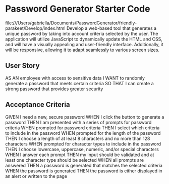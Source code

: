 # Password Generator Starter Code
file:///Users/gabriella/Documents/PasswordGenerator/friendly-parakeet/Develop/index.html
Develop a web-based tool that generates a unique password by taking into account criteria selected by the user. The application will utilize JavaScript to dynamically update the HTML and CSS, and will have a visually appealing and user-friendly interface. Additionally, it will be responsive, allowing it to adapt seamlessly to various screen sizes.

## User Story
AS AN employee with access to sensitive data
I WANT to randomly generate a password that meets certain criteria
SO THAT I can create a strong password that provides greater security

## Acceptance Criteria
GIVEN I need a new, secure password
WHEN I click the button to generate a password
THEN I am presented with a series of prompts for password criteria
WHEN prompted for password criteria
THEN I select which criteria to include in the password
WHEN prompted for the length of the password
THEN I choose a length of at least 8 characters and no more than 128 characters
WHEN prompted for character types to include in the password
THEN I choose lowercase, uppercase, numeric, and/or special characters
WHEN I answer each prompt
THEN my input should be validated and at least one character type should be selected
WHEN all prompts are answered
THEN a password is generated that matches the selected criteria
WHEN the password is generated
THEN the password is either displayed in an alert or written to the page